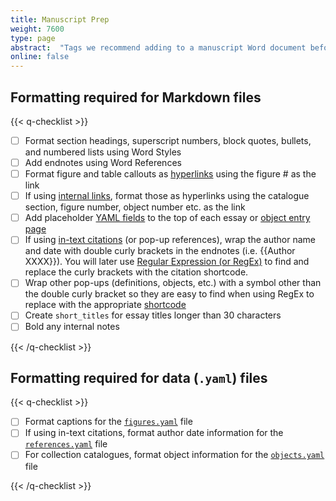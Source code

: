 ```yaml
---
title: Manuscript Prep
weight: 7600
type: page
abstract:  "Tags we recommend adding to a manuscript Word document before Pandoc conversion"
online: false
---
```


## Formatting required for Markdown files

{{< q-checklist >}}

- [ ] Format section headings, superscript numbers, block quotes, bullets, and numbered lists using Word Styles
- [ ] Add endnotes using Word References
- [ ] Format figure and table callouts as [hyperlinks](/documentation/page-content/#apply-different-types-of-links) using the figure # as the link
- [ ] If using [internal links](/documentation/page-content/#apply-different-types-of-links), format those as hyperlinks using the catalogue section, figure number, object number etc. as the link
- [ ] Add placeholder [YAML fields](/documentation/pages/) to the top of each essay or [object entry page](/documentation/collection-catalogues/#create-object-pages)
- [ ] If using [in-text citations](/documentation/citation-bibliographies/#add-in-text-citations) (or pop-up references), wrap the author name and date with double curly brackets in the endnotes (i.e. {{Author XXXX}}). You will later use [Regular Expression (or RegEx)](https://developer.mozilla.org/en-US/docs/Web/JavaScript/Guide/Regular_Expressions) to find and replace the curly brackets with the citation shortcode.
- [ ] Wrap other pop-ups (definitions, objects, etc.) with a symbol other than the double curly bracket so they are easy to find when using RegEx to replace with the appropriate [shortcode](/documentation/page-content/#use-shortcodes-to-add-features)
- [ ] Create `short_titles` for essay titles longer than 30 characters
- [ ] Bold any internal notes

{{< /q-checklist >}}

## Formatting required for data (`.yaml`) files

{{< q-checklist >}}

- [ ] Format captions for the [`figures.yaml`](/documentation/figure-images/#create-a-figuresyml-file-for-figure-image-metadata) file
- [ ] If using in-text citations, format author date information for the [`references.yaml`](/documentation/citation-bibliographies/#capture-bibliographic-information-in-yaml) file
- [ ] For collection catalogues, format object information for the [`objects.yaml`](/documentation/figure-images/#create-a-figuresyml-file-for-figure-image-metadata) file

{{< /q-checklist >}}
